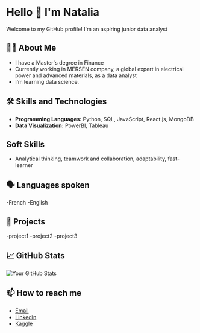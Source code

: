 # Hello 👋 I'm Natalia
Welcome to my GitHub profile! I'm an aspiring junior data analyst 

## 👩‍💻 About Me
- I have a Master's degree in Finance
- Currently working in MERSEN company, a global expert in electrical power and advanced materials, as a data analyst
- I’m learning data science.

## 🛠️ Skills and Technologies
- **Programming Languages:** Python, SQL, JavaScript, React.js, MongoDB
- **Data Visualization:** PowerBI, Tableau

## Soft Skills
- Analytical thinking, teamwork and collaboration, adaptability, fast-learner

## 🗣️ Languages spoken
-French
-English

## 🌟 Projects
-project1
-project2
-project3

## 📈 GitHub Stats
![Your GitHub Stats](https://github-readme-stats.vercel.app/api?username=ngravereaux&show_icons=true)
## 📫 How to reach me
- [Email](natalia.gravereaux@gmail.com)
- [LinkedIn](https://www.linkedin.com/in/nmikh/)
- [Kaggle](https://www.kaggle.com/nataliagravereaux)
